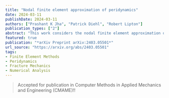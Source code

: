 ```yaml
---
title: "Nodal finite element approximation of peridynamics"
date: 2024-03-11
publishDate: 2024-03-11
authors: ["Prashant K Jha", "Patrick Diehl", "Robert Lipton"]
publication_types: ["2"]
abstract: "This work considers the nodal finite element approximation of peridynamics, in which the nodal displacements satisfy the peridynamics equation at each mesh node. For the nonlinear bond-based peridynamics model, it is shown that, under the suitable assumptions on an exact solution, the discretized solution associated with the central-in-time and nodal finite element discretization converges to the exact solution in $L^2$ norm at the rate $C_1 \\Delta t + C_2 h^2/\\epsilon^2$. Here, $\\Delta t$, $h$, and $\\epsilon$ are time step size, mesh size, and the size of the horizon or nonlocal length scale, respectively. Constants $C_1$ and $C_2$ are independent of $h$ and $\\Delta t$ and depend on the norms of the exact solution. Several numerical examples involving pre-crack, void, and notch are considered, and the efficacy of the proposed nodal finite element discretization is analyzed. "
featured: true
publication: "*arXiv Preprint arXiv:2403.05501*"
url_source: "https://arxiv.org/abs/2403.05501"
tags:
- Finite Element Methods
- Peridynamics
- Fracture Mechanics
- Numerical Analysis
---
```


> Accepted for publication in Computer Methods in Applied Mechanics and Engineering (CMAME)!!